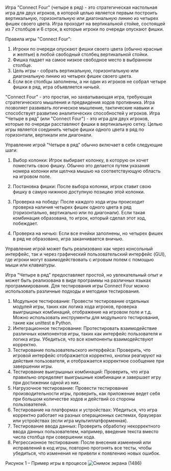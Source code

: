 Игра "Connect Four" (четыре в ряд) - это стратегическая настольная игра для двух игроков, в которой целью является первым построить вертикальную, горизонтальную или диагональную линию из четырех фишек своего цвета. Игра проходит на вертикальной стойке, состоящей из 7 столбцов и 6 строк, в которые игроки по очереди опускают фишки.

Правила игры "Connect Four":

1. Игроки по очереди опускают фишки своего цвета (обычно красные и желтые) в любой свободный столбец вертикальной стойки.
2. Фишка падает на самое низкое свободное место в выбранном столбце.
3. Цель игры - собрать вертикальную, горизонтальную или диагональную линию из четырех фишек своего цвета.
4. Если все столбцы заполнены, а ни один из игроков не собрал четыре фишки в ряд, игра объявляется ничьей.

"Connect Four" - это простая, но захватывающая игра, требующая стратегического мышления и предвидения ходов противника. Игра позволяет развивать логическое мышление, тактические навыки и способствует развитию аналитических способностей у игроков.
Игра "Четыре в ряд" (или "Connect Four") - это игра для двух игроков, которые по очереди расставляют фишки в вертикальную сетку. Целью игры является соединить четыре фишки одного цвета в ряд по горизонтали, вертикали или диагонали.

Управление игрой "Четыре в ряд" обычно включает в себя следующие шаги:

1. Выбор колонки: Игрок выбирает колонку, в которую он хочет поместить свою фишку. Обычно это делается путем указания номера колонки или щелчка мышью на соответствующую область на игровом поле.

2. Постановка фишки: После выбора колонки, игрок ставит свою фишку в самую нижнюю доступную позицию этой колонки.

3. Проверка на победу: После каждого хода игры происходит проверка наличия четырех фишек одного цвета в ряд (горизонтально, вертикально или по диагонали). Если такая комбинация образована, то игрок, который сделал этот ход, побеждает.

4. Проверка на ничью: Если все ячейки заполнены, но четырех фишек в ряд не образовано, игра заканчивается вничью.

Управление игрой может быть реализовано как через консольный интерфейс, так и через графический пользовательский интерфейс (GUI), где игроки могут взаимодействовать с игровым полем с помощью мыши или клавиатуры.

Игра "Четыре в ряд" предоставляет простой, но увлекательный опыт и может быть реализована в виде программы на различных языках программирования.
Для тестирования игры Connect Four можно использовать различные подходы и методики тестирования. 
1. Модульное тестирование: Провести тестирование отдельных модулей игры, таких как логика хода игроков, проверка выигрышных комбинаций, отображение на игровом поле и т.д. Можно использовать инструменты для модульного тестирования, такие как unittest в Python.
2. Интеграционное тестирование: Протестировать взаимодействие различных компонентов игры, таких как интерфейс пользователя и логика игры. Убедиться, что все компоненты взаимодействуют корректно.
3. Тестирование пользовательского интерфейса: Проверить, что игровой интерфейс отображается корректно, кнопки реагируют на действия пользователя, и отображается корректное сообщение при завершении игры.
4. Тестирование выигрышных комбинаций: Проверить, что игра правильно определяет выигрышные комбинации и завершает игру при достижении одной из них.
5. Нагрузочное тестирование: Провести тестирование производительности игры, проверить, как приложение ведет себя при большом количестве ходов и действий со стороны пользователей.
6. Тестирование на платформах и устройствах: Убедиться, что игра корректно работает на разных операционных системах, браузерах или устройствах (если игра мультиплатформенная).
7. Тестирование ввода данных: Проверить обработку некорректного ввода данных пользователем, например, введение текста вместо числа столбца при совершении хода.
8. Регрессионное тестирование: После внесения изменений или исправлений в код игры, повторно прогонять все тесты, чтобы убедиться, что изменения не привели к появлению новых ошибок. 
 

Рисунок 1 – Пример игры в процессе
![Снимок экрана (1486)](https://github.com/JoJoSapiens/Connect-Four/assets/94829724/6642c76f-0407-460a-b4b3-9ac93be7dba8)
